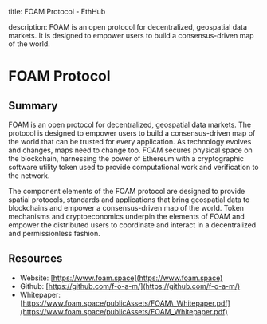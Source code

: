 title: FOAM Protocol - EthHub

description: FOAM is an open protocol for decentralized, geospatial data markets. It is designed to empower users to build a consensus-driven map of the world.

# FOAM Protocol

## Summary

FOAM is an open protocol for decentralized, geospatial data markets. The protocol is designed to empower users to build a consensus-driven map of the world that can be trusted for every application. As technology evolves and changes, maps need to change too. FOAM secures physical space on the blockchain, harnessing the power of Ethereum with a cryptographic software utility token used to provide computational work and verification to the network.

The component elements of the FOAM protocol are designed to provide spatial protocols, standards and applications that bring geospatial data to blockchains and empower a consensus-driven map of the world. Token mechanisms and cryptoeconomics underpin the elements of FOAM and empower the distributed users to coordinate and interact in a decentralized and permissionless fashion.

## Resources

* Website: [https://www.foam.space](https://www.foam.space)
* Github: [https://github.com/f-o-a-m/](https://github.com/f-o-a-m/)
* Whitepaper: [https://www.foam.space/publicAssets/FOAM\_Whitepaper.pdf](https://www.foam.space/publicAssets/FOAM_Whitepaper.pdf)

